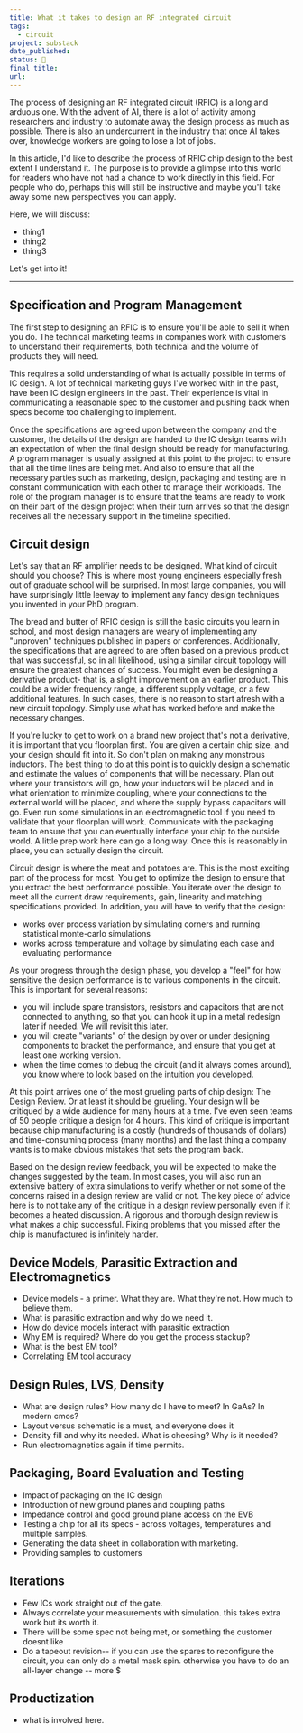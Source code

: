 ```yaml
---
title: What it takes to design an RF integrated circuit
tags:
  - circuit
project: substack
date_published: 
status: 🚧
final title: 
url:
---
```

The process of designing an RF integrated circuit (RFIC) is a long and arduous one. With the advent of AI, there is a lot of activity among researchers and industry to automate away the design process as much as possible. There is also an undercurrent in the industry that once AI takes over, knowledge workers are going to lose a lot of jobs.

In this article, I'd like to describe the process of RFIC chip design to the best extent I understand it. The purpose is to provide a glimpse into this world for readers who have not had a chance to work directly in this field. For people who do, perhaps this will still be instructive and maybe you'll take away some new perspectives you can apply.

Here,  we will discuss:
- thing1
- thing2
- thing3

Let's get into it!

---

## Specification and Program Management

The first step to designing an RFIC is to ensure you'll be able to sell it when you do. The technical marketing teams in companies work with customers to understand their requirements, both technical and the volume of products they will need. 

This requires a solid understanding of what is actually possible in terms of IC design. A lot of technical marketing guys I've worked with in the past, have been IC design engineers in the past. Their experience is vital in communicating a reasonable spec to the customer and pushing back when specs become too challenging to implement.

Once the specifications are agreed upon between the company and the customer, the details of the design are handed to the IC design teams with an expectation of when the final design should be ready for manufacturing. A program manager is usually assigned at this point to the project to ensure that all the time lines are being met. And also to ensure that all the necessary parties such as marketing, design, packaging and testing are in constant communication with each other to manage their workloads. The role of the program manager is to ensure that the teams are ready to work on their part of the design project when their turn arrives so that the design receives all the necessary support in the timeline specified.
## Circuit design

Let's say that an RF amplifier needs to be designed. What kind of circuit should you choose? This is where most young engineers especially fresh out of graduate school will be surprised. In most large companies, you will have surprisingly little leeway to implement any fancy design techniques you invented in your PhD program.

The bread and butter of RFIC design is still the basic circuits you learn in school, and most design managers are weary of implementing any "unproven" techniques published in papers or conferences. Additionally, the specifications that are agreed to are often based on a previous product that was successful, so in all likelihood, using a similar circuit topology will ensure the greatest chances of success. You might even be designing a derivative product- that is, a slight improvement on an earlier product. This could be a wider frequency range, a different supply voltage, or a few additional features. In such cases, there is no reason to start afresh with a new circuit topology. Simply use what has worked before and make the necessary changes.

If you're lucky to get to work on a brand new project that's not a derivative, it is important that you floorplan first. You are given a certain chip size, and your design should fit into it. So don't plan on making any monstrous inductors. The best thing to do at this point is to quickly design a schematic and estimate the values of components that will be necessary. Plan out where your transistors will go, how your inductors will be placed and in what orientation to minimize coupling, where your connections to the external world will be placed, and where the supply bypass capacitors will go. Even run some simulations in an electromagnetic tool if you need to validate that your floorplan will work. Communicate with the packaging team to ensure that you can eventually interface your chip to the outside world. A little prep work here can go a long way. Once this is reasonably in place, you can actually design the circuit.

Circuit design is where the meat and potatoes are. This is the most exciting part of the process for most. You get to optimize the design to ensure that you extract the best performance possible. You iterate over the design to meet all the current draw requirements, gain, linearity and matching specifications provided. In addition, you will have to verify that the design:
- works over process variation by simulating corners and running statistical monte-carlo simulations
- works across temperature and voltage by simulating each case and evaluating performance

As your progress through the design phase, you develop a "feel" for how sensitive the design performance is to various components in the circuit. This is important for several reasons:
- you will include spare transistors, resistors and capacitors that are not connected to anything, so that you can hook it up in a metal redesign later if needed. We will revisit this later.
- you will create "variants" of the design by over or under designing components to bracket the performance, and ensure that you get at least one working version.
- when the time comes to debug the circuit (and it always comes around), you know where to look based on the intuition you developed.

At this point arrives one of the most grueling parts of chip design: The Design Review. Or at least it should be grueling. Your design will be critiqued by a wide audience for many hours at a time. I've even seen teams of 50 people critique a design for 4 hours. This kind of critique is important because chip manufacturing is a costly (hundreds of thousands of dollars) and time-consuming process (many months) and the last thing a company wants is to make obvious mistakes that sets the program back.

Based on the design review feedback, you will be expected to make the changes suggested by the team. In most cases,  you will also run an extensive battery of extra simulations to verify whether or not some of the concerns raised in a design review are valid or not. The key piece of advice here is to not take any of the critique in a design review personally even if it becomes a heated discussion. A rigorous and thorough design review is what makes a chip successful. Fixing problems that you missed after the chip is manufactured is infinitely harder.

## Device Models, Parasitic Extraction and Electromagnetics
- Device models - a primer. What they are. What they're not. How much to believe them.
- What is parasitic extraction and why do we need it.
- How do device models interact with parasitic extraction
- Why EM is required? Where do you get the process stackup?
- What is the best EM tool? 
- Correlating EM tool accuracy

## Design Rules, LVS, Density
- What are design rules? How many do I have to meet? In GaAs? In modern cmos?
- Layout versus schematic is a must, and everyone does it
- Density fill and why its needed. What is cheesing? Why is it needed?
- Run electromagnetics again if time permits.

## Packaging, Board Evaluation and Testing
- Impact of packaging on the IC design
- Introduction of new ground planes and coupling paths
- Impedance control and good ground plane access on the EVB
- Testing a chip for all its specs - across voltages, temperatures and multiple samples.
- Generating the data sheet in collaboration with marketing.
- Providing samples to customers

## Iterations
- Few ICs work straight out of the gate. 
- Always correlate your measurements with simulation. this takes extra work but its worth it.
- There will be some spec not being met, or something the customer doesnt like
- Do a tapeout revision-- if you can use the spares to reconfigure the circuit, you can only do a metal mask spin. otherwise you have to do an all-layer change -- more $

## Productization
- what is involved here.
